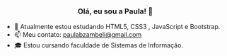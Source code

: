 ### <h3 align="center"> Olá, eu sou a Paula! 🌻 </h3>

- 🌱 Atualmente estou estudando HTML5, CSS3 , JavaScript e Bootstrap.
- 📫 Meu contato: paulabzambeli@gmail.com
- 🎓 Estou cursando faculdade de Sistemas de Informação.





  

  
  
  
 
 
 
 

